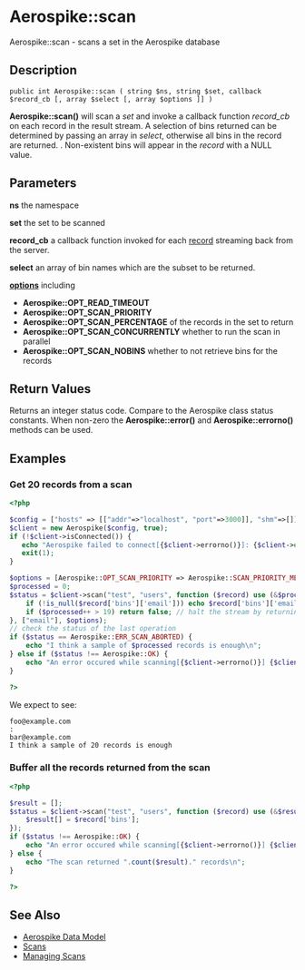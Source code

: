 
# Aerospike::scan

Aerospike::scan - scans a set in the Aerospike database

## Description

```
public int Aerospike::scan ( string $ns, string $set, callback $record_cb [, array $select [, array $options ]] )
```

**Aerospike::scan()** will scan a *set* and invoke a callback function 
*record_cb* on each record in the result stream.
A selection of bins returned can be determined by passing an array in *select*,
otherwise all bins in the record are returned.
.
Non-existent bins will appear in the *record* with a NULL value.

## Parameters

**ns** the namespace

**set** the set to be scanned

**record_cb** a callback function invoked for each [record](aerospike_get.md#parameters) streaming back from the server.

**select** an array of bin names which are the subset to be returned.

**[options](aerospike.md)** including
- **Aerospike::OPT_READ_TIMEOUT**
- **Aerospike::OPT_SCAN_PRIORITY**
- **Aerospike::OPT_SCAN_PERCENTAGE** of the records in the set to return
- **Aerospike::OPT_SCAN_CONCURRENTLY** whether to run the scan in parallel
- **Aerospike::OPT_SCAN_NOBINS** whether to not retrieve bins for the records

## Return Values

Returns an integer status code.  Compare to the Aerospike class status
constants.  When non-zero the **Aerospike::error()** and
**Aerospike::errorno()** methods can be used.

## Examples

### Get 20 records from a scan

```php
<?php

$config = ["hosts" => [["addr"=>"localhost", "port"=>3000]], "shm"=>[]];
$client = new Aerospike($config, true);
if (!$client->isConnected()) {
   echo "Aerospike failed to connect[{$client->errorno()}]: {$client->error()}\n";
   exit(1);
}

$options = [Aerospike::OPT_SCAN_PRIORITY => Aerospike::SCAN_PRIORITY_MEDIUM];
$processed = 0;
$status = $client->scan("test", "users", function ($record) use (&$processed) {
    if (!is_null($record['bins']['email'])) echo $record['bins']['email']."\n";
    if ($processed++ > 19) return false; // halt the stream by returning a false
}, ["email"], $options);
// check the status of the last operation
if ($status == Aerospike::ERR_SCAN_ABORTED) {
    echo "I think a sample of $processed records is enough\n";
} else if ($status !== Aerospike::OK) {
    echo "An error occured while scanning[{$client->errorno()}] {$client->error()}\n";
}

?>
```

We expect to see:

```
foo@example.com
:
bar@example.com
I think a sample of 20 records is enough
```

### Buffer all the records returned from the scan

```php
<?php

$result = [];
$status = $client->scan("test", "users", function ($record) use (&$result) {
    $result[] = $record['bins'];
});
if ($status !== Aerospike::OK) {
    echo "An error occured while scanning[{$client->errorno()}] {$client->error()}\n";
} else {
    echo "The scan returned ".count($result)." records\n";
}

?>
```

## See Also

- [Aerospike Data Model](http://www.aerospike.com/docs/architecture/data-model.html)
- [Scans](http://www.aerospike.com/docs/guide/scan.html)
- [Managing Scans](http://www.aerospike.com/docs/operations/manage/scans/)

